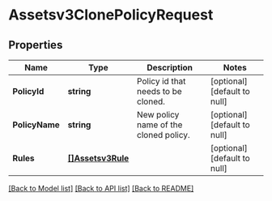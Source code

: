 # Assetsv3ClonePolicyRequest

## Properties
Name | Type | Description | Notes
------------ | ------------- | ------------- | -------------
**PolicyId** | **string** | Policy id that needs to be cloned. | [optional] [default to null]
**PolicyName** | **string** | New policy name of the cloned policy. | [optional] [default to null]
**Rules** | [**[]Assetsv3Rule**](assetsv3Rule.md) |  | [optional] [default to null]

[[Back to Model list]](../README.md#documentation-for-models) [[Back to API list]](../README.md#documentation-for-api-endpoints) [[Back to README]](../README.md)

